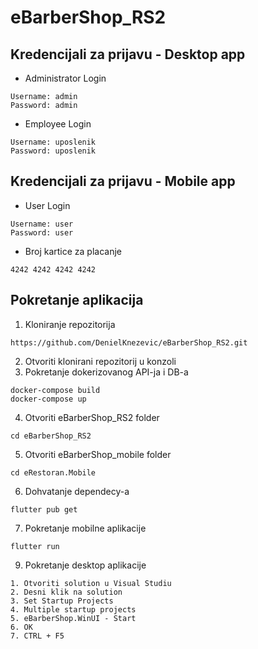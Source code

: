 # eBarberShop_RS2

## Kredencijali za prijavu - Desktop app
- Administrator Login
```
Username: admin
Password: admin
```
- Employee Login
```
Username: uposlenik
Password: uposlenik
```
## Kredencijali za prijavu - Mobile app
- User Login
```
Username: user
Password: user
```
- Broj kartice za placanje
```
4242 4242 4242 4242
```
## Pokretanje aplikacija
1. Kloniranje repozitorija
  ```
  https://github.com/DenielKnezevic/eBarberShop_RS2.git
  ```
2. Otvoriti klonirani repozitorij u konzoli
3. Pokretanje dokerizovanog API-ja i DB-a
  ```
  docker-compose build
  docker-compose up
  ```
4. Otvoriti eBarberShop_RS2 folder
  ```
  cd eBarberShop_RS2
  ```
5. Otvoriti eBarberShop_mobile folder
  ```
  cd eRestoran.Mobile
  ```
6. Dohvatanje dependecy-a
  ```
  flutter pub get
  ```
7. Pokretanje mobilne aplikacije
  ```
  flutter run
  ```
9. Pokretanje desktop aplikacije
  ```
  1. Otvoriti solution u Visual Studiu
  2. Desni klik na solution
  3. Set Startup Projects
  4. Multiple startup projects
  5. eBarberShop.WinUI - Start
  6. OK
  7. CTRL + F5
  ```
